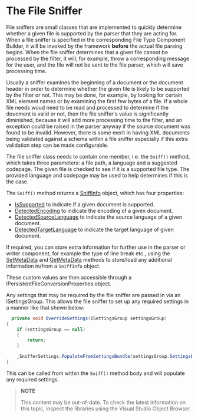 The File Sniffer
==

File sniffers are small classes that are implemented to quickly determine whether a given file is supported by the parser that they are acting for. When a file sniffer is specified in the corresponding File Type Component Builder, it will be invoked by the framework **before** the actual file parsing begins. When the file sniffer determines that a given file cannot be processed by the filter, it will, for example, throw a corresponding message for the user, and the file will not be sent to the file parser, which will save processing time.

Usually a sniffer examines the beginning of a document or the document header in order to determine whether the given file is likely to be supported by the filter or not. This may be done, for example, by looking for certain XML element names or by examining the first few bytes of a file. If a whole file needs woud need to be read and processed to determine if the doucment is valid or not, then the file sniffer's value is significantly diminished, because it will add more processing time to the filter, and an exception could be raised in the parser anyway if the source document was found to be invalid. However, there is some merit in having XML documents being validated against a schema within a file sniffer especially if this extra validation step can be made configurable.

The file sniffer class needs to contain one member, i.e. the ```Sniff()``` method, which takes three parameters: a file path, a language and a suggested codepage. The given file is checked to see if it is a supported file type. The provided language and codepage may be used to help determines if this is the case.

The ```Sniff()``` method returns a [SniffInfo](../../api/filetypesupport/Sdl.FileTypeSupport.Framework.NativeApi.SniffInfo.yml) object, which has four properties:

* [IsSupported](../../api/filetypesupport/Sdl.FileTypeSupport.Framework.NativeApi.SniffInfo.yml) to indicate if a given document is supported.
* [DetectedEncoding](../../api/filetypesupport/Sdl.FileTypeSupport.Framework.NativeApi.SniffInfo.yml#Sdl_FileTypeSupport_Framework_NativeApi_SniffInfo_DetectedEncoding) to indicate the encoding of a given document.
* [DetectedSourceLanguage](../../api/filetypesupport/Sdl.FileTypeSupport.Framework.NativeApi.SniffInfo.yml#Sdl_FileTypeSupport_Framework_NativeApi_SniffInfo_DetectedSourceLanguage) to indicate the source language of a given document.
* [DetectedTargetLanguage](../../api/filetypesupport/Sdl.FileTypeSupport.Framework.NativeApi.SniffInfo.yml#Sdl_FileTypeSupport_Framework_NativeApi_SniffInfo_DetectedTargetLanguage) to indicate the target language of given document.

If required, you can store extra information for further use in the parser or writer component, for example the type of line break etc., using the [SetMetaData](../../api/filetypesupport/Sdl.FileTypeSupport.Framework.NativeApi.IMetaDataContainer.yml#Sdl_FileTypeSupport_Framework_NativeApi_IMetaDataContainer_SetMetaData_System_String_System_String_) and [GetMetaData](../../api/filetypesupport/Sdl.FileTypeSupport.Framework.NativeApi.IMetaDataContainer.yml#Sdl_FileTypeSupport_Framework_NativeApi_IMetaDataContainer_GetMetaData_System_String_) methods to store/load any additional information in/from a ```SniffInfo``` object.

These custom values are then accessible through a IPersistentFileConversionProperties object.

Any settings that may be required by the file sniffer are passed in via an ISettingsGroup. This allows the file sniffer to set up any required settings in a manner like that shown below:

```cs
  private void OverrideSettings(ISettingsGroup settingsGroup)
{
    if (settingsGroup == null)
    {
        return;
    }

    _SnifferSettings.PopulateFromSettingsBundle(settingsGroup.SettingsBundle, settingsGroup.Id);           
}
```

This can be called from within the ```Sniff()``` method body and will populate any required settings.

>**NOTE**
>
> This content may be out-of-date. To check the latest information on this topic, inspect the libraries using the Visual Studio Object Browser.
